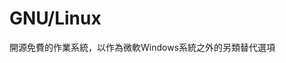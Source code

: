 [Title]: # (GNU/Linux)
[Difficulty]: # (初學者)
[Order]: # (49)

# GNU/Linux

開源免費的作業系統，以作為微軟Windows系統之外的另類替代選項